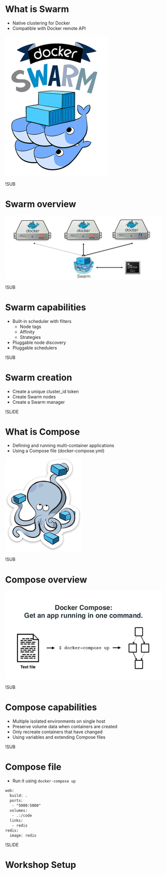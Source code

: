 # What is Swarm
- Native clustering for Docker
- Compatible with Docker remote API

<img src="images/swarmlogo.png">

!SUB
# Swarm overview

<img src="images/swarmoverview.png">

!SUB
# Swarm capabilities
- Built-in scheduler with filters
  - Node tags
  - Affinity
  - Strategies
- Pluggable node discovery
- Pluggable schedulers

!SUB
# Swarm creation
- Create a unique cluster_id token
- Create Swarm nodes
- Create a Swarm manager

!SLIDE
# What is Compose
- Defining and running multi-container applications
- Using a Compose file (docker-compose.yml)

<img src="images/composelogo.png">

!SUB
# Compose overview

<img src="images/composeoverview.png">

!SUB
# Compose capabilities
- Multiple isolated environments on single host
- Preserve volume data when containers are created
- Only recreate containers that have changed
- Using variables and extending Compose files

!SUB
# Compose file
- Run it using ```docker-compose up```

```
web:
  build: .
  ports:
   - "5000:5000"
  volumes:
   - .:/code
  links:
   - redis
redis:
  image: redis
```

!SLIDE
# Workshop Setup
